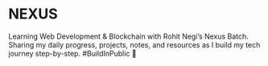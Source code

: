 # NEXUS
Learning Web Development &amp; Blockchain with Rohit Negi’s Nexus Batch. Sharing my daily progress, projects, notes, and resources as I build my tech journey step-by-step. #BuildInPublic 🚀
